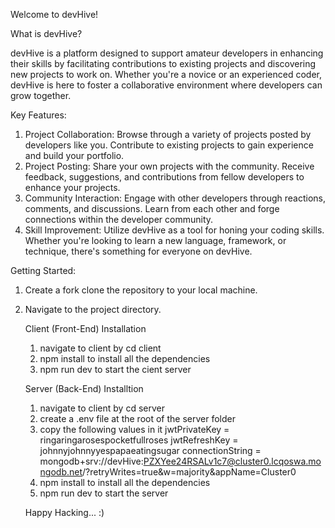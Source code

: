 Welcome to devHive!

What is devHive?

devHive is a platform designed to support amateur developers in enhancing their skills by facilitating contributions to existing projects and discovering new projects to work on.
Whether you're a novice or an experienced coder, devHive is here to foster a collaborative environment where developers can grow together.


Key Features:

1. Project Collaboration: Browse through a variety of projects posted by developers like you. Contribute to existing projects to gain experience and build your portfolio.
2. Project Posting: Share your own projects with the community. Receive feedback, suggestions, and contributions from fellow developers to enhance your projects.
3. Community Interaction: Engage with other developers through reactions, comments, and discussions. Learn from each other and forge connections within the developer community.
4. Skill Improvement: Utilize devHive as a tool for honing your coding skills. Whether you're looking to learn a new language, framework, or technique, there's something for everyone on devHive.



Getting Started:

1. Create a fork clone the repository to your local machine.
2. Navigate to the project directory.

   Client (Front-End) Installation
   1. navigate to client by cd client
   2. npm install  to install all the dependencies
   3. npm run dev to start the cient server
      

   Server (Back-End) Installtion
   1. navigate to client by cd server
   2. create a .env file at the root  of the server folder
   3. copy the following values in it
       jwtPrivateKey = ringaringarosespocketfullroses
       jwtRefreshKey = johnnyjohnnyyespapaeatingsugar
       connectionString = mongodb+srv://devHive:PZXYee24RSALv1c7@cluster0.lcqoswa.mongodb.net/?retryWrites=true&w=majority&appName=Cluster0
   4. npm install  to install all the dependencies   
   5. npm run dev to start the server
  
   Happy Hacking... :)
